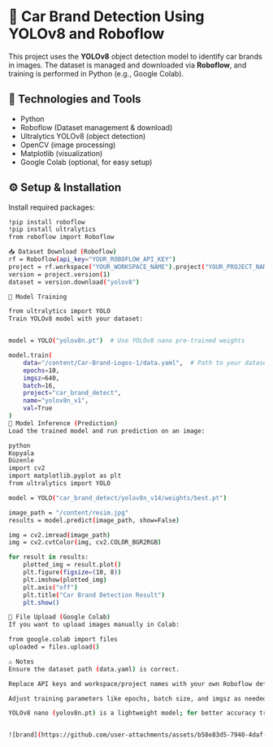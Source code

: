 # 🚗 Car Brand Detection Using YOLOv8 and Roboflow

This project uses the **YOLOv8** object detection model to identify car brands in images. The dataset is managed and downloaded via **Roboflow**, and training is performed in Python (e.g., Google Colab).


## 🧰 Technologies and Tools

- Python
- Roboflow (Dataset management & download)
- Ultralytics YOLOv8 (object detection)
- OpenCV (image processing)
- Matplotlib (visualization)
- Google Colab (optional, for easy setup)

## ⚙️ Setup & Installation

Install required packages:

```bash
!pip install roboflow
!pip install ultralytics
from roboflow import Roboflow

📥 Dataset Download (Roboflow)
rf = Roboflow(api_key="YOUR_ROBOFLOW_API_KEY")
project = rf.workspace("YOUR_WORKSPACE_NAME").project("YOUR_PROJECT_NAME")
version = project.version(1)
dataset = version.download("yolov8")

🚀 Model Training

from ultralytics import YOLO
Train YOLOv8 model with your dataset:


model = YOLO("yolov8n.pt")  # Use YOLOv8 nano pre-trained weights

model.train(
    data="/content/Car-Brand-Logos-1/data.yaml",  # Path to your dataset config
    epochs=10,
    imgsz=640,
    batch=16,
    project="car_brand_detect",
    name="yolov8n_v1",
    val=True
)
🎯 Model Inference (Prediction)
Load the trained model and run prediction on an image:

python
Kopyala
Düzenle
import cv2
import matplotlib.pyplot as plt
from ultralytics import YOLO

model = YOLO("car_brand_detect/yolov8n_v14/weights/best.pt")

image_path = "/content/resim.jpg"
results = model.predict(image_path, show=False)

img = cv2.imread(image_path)
img = cv2.cvtColor(img, cv2.COLOR_BGR2RGB)

for result in results:
    plotted_img = result.plot()
    plt.figure(figsize=(10, 8))
    plt.imshow(plotted_img)
    plt.axis("off")
    plt.title("Car Brand Detection Result")
    plt.show()

📁 File Upload (Google Colab)
If you want to upload images manually in Colab:

from google.colab import files
uploaded = files.upload()

⚠️ Notes
Ensure the dataset path (data.yaml) is correct.

Replace API keys and workspace/project names with your own Roboflow details.

Adjust training parameters like epochs, batch size, and imgsz as needed.

YOLOv8 nano (yolov8n.pt) is a lightweight model; for better accuracy try larger versions.


![brand](https://github.com/user-attachments/assets/b58e83d5-7940-4daf-82c6-1c9842de16d3)







